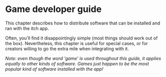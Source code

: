 
# Game developer guide

This chapter describes how to distribute software that can be installed
and ran with the itch app.

Often, you'll find it disappointingly simple (most things should work out
of the box). Nevertheless, this chapter is useful for special cases, or
for creators willing to go the extra mile when integrating with it.

*Note: even though the word 'game' is used throughout this guide, it applies
equally to other kinds of software. Games just happen to be the most popular
kind of software installed with the app!*
